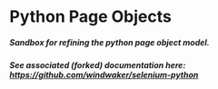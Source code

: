 # Python Page Objects

##### Sandbox for refining the python page object model.
##### See associated (forked) documentation here:  https://github.com/windwaker/selenium-python
